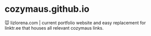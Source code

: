 # cozymaus.github.io
🐭 lizlorena.com | current portfolio website and easy replacement for linktr.ee that houses all relevant cozymaus links.
